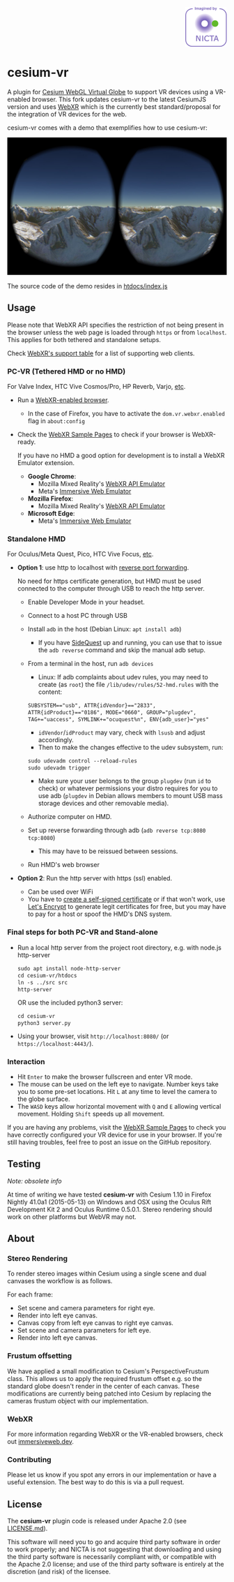 <p align="right"><a href="http://data61.csiro.au/"><img src="htdocs/images/nicta_logo.png"></a></p>

# cesium-vr

A plugin for [Cesium WebGL Virtual Globe](http://cesiumjs.org) to
support VR devices using a VR-enabled browser. This fork updates
cesium-vr to the latest CesiumJS version and uses
[WebXR](https://immersiveweb.dev/) which is the currently best
standard/proposal for the integration of VR devices for the web.

cesium-vr comes with a demo that exemplifies how to use cesium-vr:

[![screengrab](htdocs/images/screengrab.jpg)](http://nicta.github.io/cesium-vr/)

The source code of the demo resides in
[htdocs/index.js](htdocs/index.js)

## Usage

Please note that WebXR API specifies the restriction of not being
present in the browser unless the web page is loaded through `https`
or from `localhost`. This applies for both tethered and standalone
setups.

Check [WebXR's support table](https://immersiveweb.dev/#supporttable)
for a list of supporting web clients.

### PC-VR (Tethered HMD or no HMD)

For Valve Index, HTC Vive Cosmos/Pro, HP Reverb, Varjo, [etc](https://vr-compare.com/pcpowered).

- Run a [WebXR-enabled browser](https://caniuse.com/webxr).
  - In the case of Firefox, you have to activate the
    `dom.vr.webxr.enabled` flag in `about:config`
- Check the [WebXR Sample Pages](https://immersive-web.github.io/webxr-samples/) 
  to check if your browser is WebXR-ready.

  If you have no HMD a good option for development is to install a
  WebXR Emulator extension.

  - **Google Chrome**:
    - Mozilla Mixed Reality's [WebXR API Emulator](https://chrome.google.com/webstore/detail/webxr-api-emulator/mjddjgeghkdijejnciaefnkjmkafnnje)
    - Meta's [Immersive Web Emulator](https://chrome.google.com/webstore/detail/immersive-web-emulator/cgffilbpcibhmcfbgggfhfolhkfbhmik)
  - **Mozilla Firefox**:
    - Mozilla Mixed Reality's [WebXR API Emulator](https://addons.mozilla.org/en-US/firefox/addon/webxr-api-emulator/)
  - **Microsoft Edge**:
    - Meta's [Immersive Web Emulator](https://microsoftedge.microsoft.com/addons/detail/immersive-web-emulator/hhlkbhldhffpeibcfggfndbkfohndamj)

### Standalone HMD

For Oculus/Meta Quest, Pico, HTC Vive Focus, [etc](https://vr-compare.com/standalone).

- **Option 1**: use http to localhost with [reverse port forwarding](https://medium.com/@lazerwalker/how-to-easily-test-your-webvr-and-webxr-projects-locally-on-your-oculus-quest-eec26a03b7ee).

  No need for https certificate generation, but HMD must be used
  connected to the computer through USB to reach the http server.

  - Enable Developer Mode in your headset.
  - Connect to a host PC through USB
  - Install `adb` in the host (Debian Linux: `apt install adb`)
	- If you have [SideQuest](https://sidequestvr.com/) up and
      running, you can use that to issue the `adb reverse` command
      and skip the manual adb setup.
  - From a terminal in the host, run `adb devices`
	- Linux: If adb complaints about udev rules, you may need to create (as
      `root`) the file `/lib/udev/rules/52-hmd.rules` with the
      content:

	```
	SUBSYSTEM=="usb", ATTR{idVendor}=="2833", ATTR{idProduct}=="0186", MODE="0660", GROUP="plugdev", TAG+="uaccess", SYMLINK+="ocuquest%n", ENV{adb_user}="yes"
	```

	- `idVendor`/`idProduct` may vary, check with `lsusb` and adjust
      accordingly.
	- Then to make the changes effective to the udev subsystem, run:
	
	```
	sudo udevadm control --reload-rules
	sudo udevadm trigger	
	```
	
	- Make sure your user belongs to the group `plugdev` (run `id` to
      check) or whatever permissions your distro requires for you to
      use adb (`plugdev` in Debian allows members to mount USB mass
      storage devices and other removable media).

  - Authorize computer on HMD.
  - Set up reverse forwarding through adb (`adb reverse tcp:8080 tcp:8080`)
	- This may have to be reissued between sessions.
  - Run HMD's web browser

- **Option 2**: Run the http server with https (ssl) enabled.
  - Can be used over WiFi
  - You have to [create a self-signed
    certificate](https://wiki.debian.org/Self-Signed_Certificate) or
    if that won't work, use [Let's Encrypt](https://letsencrypt.org/)
    to generate legit certificates for free, but you may have to pay
    for a host or spoof the HMD's DNS system.

### Final steps for both PC-VR and Stand-alone

- Run a local http server from the project root directory, e.g. with
  node.js http-server

    ```
	sudo apt install node-http-server
    cd cesium-vr/htdocs
	ln -s ../src src
    http-server
    ```
	
	OR use the included python3 server:
	
	```
	cd cesium-vr
	python3 server.py
	```

- Using your browser, visit `http://localhost:8080/` (or `https://localhost:4443/`).

### Interaction

- Hit `Enter` to make the browser fullscreen and enter VR mode.
- The mouse can be used on the left eye to navigate.  Number keys take
  you to some pre-set locations. Hit `L` at any time to level the
  camera to the globe surface.
- The `WASD` keys allow horizontal movement with `Q` and `E` allowing
  vertical movement. Holding `Shift` speeds up all movement.

If you are having any problems, visit the [WebXR Sample
Pages](https://immersive-web.github.io/webxr-samples/) to check you
have correctly configured your VR device for use in your browser. If
you're still having troubles, feel free to post an issue on the GitHub
repository.

## Testing

*Note: obsolete info*

At time of writing we have tested **cesium-vr** with Cesium 1.10 in
Firefox Nightly 41.0a1 (2015-05-13) on Windows and OSX using the
Oculus Rift Development Kit 2 and Oculus Runtime 0.5.0.1.  Stereo
rendering should work on other platforms but WebVR may not.

## About

### Stereo Rendering

To render stereo images within Cesium using a single scene and dual
canvases the workflow is as follows.

For each frame:

* Set scene and camera parameters for right eye.
* Render into left eye canvas.
* Canvas copy from left eye canvas to right eye canvas.
* Set scene and camera parameters for left eye.
* Render into left eye canvas.

### Frustum offsetting

We have applied a small modification to Cesium's PerspectiveFrustum
class.  This allows us to apply the required frustum offset e.g. so
the standard globe doesn't render in the center of each canvas. These
modifications are currently being patched into Cesium by replacing the
cameras frustum object with our implementation.

### WebXR

For more information regarding WebXR or the VR-enabled browsers, check
out [immersiveweb.dev](https://immersiveweb.dev/).

### Contributing

Please let us know if you spot any errors in our implementation or
have a useful extension.  The best way to do this is via a pull
request.

## License

The **cesium-vr** plugin code is released under Apache 2.0 (see
[LICENSE.md](pupitetris/LICENSE.md)).

This software will need you to go and acquire third party software in
order to work properly; and NICTA is not suggesting that downloading
and using the third party software is necessarily compliant with, or
compatible with the Apache 2.0 license; and use of the third party
software is entirely at the discretion (and risk) of the licensee.
